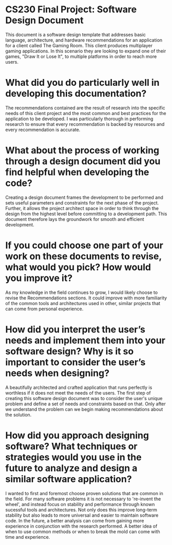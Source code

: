 # CS230 Final Project: Software Design Document

This document is a software design template that addresses basic language, architecture, and hardware recommendations for an application for a client called The Gaming Room. This client produces multiplayer gaming applications. In this scenario they are looking to expand one of their games, "Draw It or Lose It", to multiple platforms in order to reach more users.

# What did you do particularly well in developing this documentation?

The recommendations contained are the result of research into the specific needs of this client project and the most common and best practices for the application to be developed. I was particularly thorough in performing research to ensure that every recommendation is backed by resources and every recommendation is accurate.

# What about the process of working through a design document did you find helpful when developing the code?

Creating a design document frames the development to be performed and sets useful parameters and constraints for the next phase of the project. Further, it allows the project architect space in order to think through the design from the highest level before committing to a development path. This document therefore lays the groundwork for smooth and efficient development.

# If you could choose one part of your work on these documents to revise, what would you pick? How would you improve it?

As my knowledge in the field continues to grow, I would likely choose to revise the Recommendations sections. It could improve with more familiarity of the common tools and architectures used in other, similar projects that can come from personal experience.

# How did you interpret the user’s needs and implement them into your software design? Why is it so important to consider the user’s needs when designing?

A beautifully architected and crafted application that runs perfectly is worthless if it does not meet the needs of the users. The first step of creating this software design document was to consider the user's unique problem and define a set of needs and constraints based on that. Only after we understand the problem can we begin making recommendations about the solution.

# How did you approach designing software? What techniques or strategies would you use in the future to analyze and design a similar software application?

I wanted to first and foremost choose proven solutions that are common in the field. For many software problems it is not necessary to 're-invent the wheel', and instead focus on stability and performance through known sucessful tools and architectures. Not only does this improve long-term stability but also leads to more universal and easier to maintain software code. In the future, a better analysis can come from gaining more experience in conjunction with the research performed. A better idea of when to use common methods or when to break the mold can come with time and experience.

